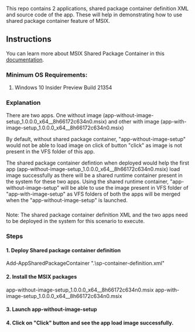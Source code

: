 This repo contains 2 applications, shared package container definition XML and source code of the app. These will help in demonstrating 
how to use shared package container feature of MSIX.

## Instructions
You can learn more about MSIX Shared Package Container in this [documentation](https://learn.microsoft.com/en-us/windows/msix/manage/shared-package-container).

### Minimum OS Requirements:
1. Windows 10 Insider Preview Build 21354

### Explanation 
There are two apps. One without image (app-without-image-setup_1.0.0.0_x64__8h66172c634n0.msix) and 
other with image (app-with-image-setup_1.0.0.0_x64__8h66172c634n0.msix)

By default, without shared package container, "app-without-image-setup" would not be able to load image on click of button "click" as image is not present in the VFS folder of this app.

The shared package container defintion when deployed would help the first app (app-without-image-setup_1.0.0.0_x64__8h66172c634n0.msix) load image successfully as there will be a shared runtime container present in the system for these two apps. Using the shared runtime container, "app-without-image-setup" will be able to use the image present in VFS folder of "app-with-image-setup" as VFS folders of both the apps will be merged when the "app-without-image-setup" is launched.
### 
Note: The shared package container definition XML and the two apps need to be deployed in the system for this scenario to execute.

### Steps
#### 1. Deploy Shared package container definition
Add-AppSharedPackageContainer ".\sp-container-definition.xml"
#### 2. Install the MSIX packages
app-without-image-setup_1.0.0.0_x64__8h66172c634n0.msix
app-with-image-setup_1.0.0.0_x64__8h66172c634n0.msix
#### 3. Launch app-without-image-setup
#### 4. Click on "Click" button and see the app load image successfully.
